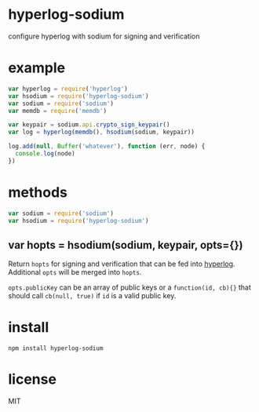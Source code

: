 # hyperlog-sodium

configure hyperlog with sodium for signing and verification

# example

``` js
var hyperlog = require('hyperlog')
var hsodium = require('hyperlog-sodium')
var sodium = require('sodium')
var memdb = require('memdb')

var keypair = sodium.api.crypto_sign_keypair()
var log = hyperlog(memdb(), hsodium(sodium, keypair))

log.add(null, Buffer('whatever'), function (err, node) {
  console.log(node)
})
```

# methods

``` js
var sodium = require('sodium')
var hsodium = require('hyperlog-sodium')
```

## var hopts = hsodium(sodium, keypair, opts={})

Return `hopts` for signing and verification that can be fed into
[hyperlog](https://npmjs.com/package/hyperlog). Additional `opts` will be merged
into `hopts`.

`opts.publicKey` can be an array of public keys or a `function(id, cb){}` that
should call `cb(null, true)` if `id` is a valid public key.

# install

```
npm install hyperlog-sodium
```

# license

MIT
